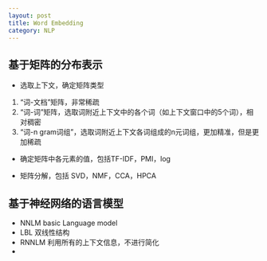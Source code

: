 ```yaml
---
layout: post
title: Word Embedding
category: NLP
---
```


## 基于矩阵的分布表示  

* 选取上下文，确定矩阵类型  
1. “词-文档”矩阵，非常稀疏  
2. “词-词”矩阵，选取词附近上下文中的各个词（如上下文窗口中的5个词），相对稠密  
3. “词-n gram词组”，选取词附近上下文各词组成的n元词组，更加精准，但是更加稀疏  

* 确定矩阵中各元素的值，包括TF-IDF，PMI，log  

* 矩阵分解，包括 SVD，NMF，CCA，HPCA  

## 基于神经网络的语言模型
* NNLM basic Language model
* LBL 双线性结构
* RNNLM 利用所有的上下文信息，不进行简化
* 
